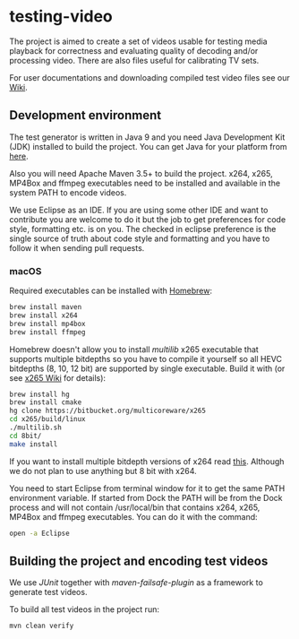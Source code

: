 # testing-video

The project is aimed to create a set of videos usable for testing
media playback for correctness and evaluating quality of decoding
and/or processing video.
There are also files useful for calibrating TV sets.

For user documentations and downloading compiled test video files
see our [Wiki](https://github.com/testing-av/testing-video/wiki).

## Development environment

The test generator is written in Java 9 and you need Java Development Kit
(JDK) installed to build the project. You can get Java for your platform
from [here](http://www.oracle.com/technetwork/java/javase/downloads/jdk9-downloads-3848520.html).

Also you will need Apache Maven 3.5+ to build the project. x264, x265,
MP4Box and ffmpeg executables need to be installed and available in the
system PATH to encode videos.

We use Eclipse as an IDE. If you are using some other IDE and want to
contribute you are welcome to do it but the job to get preferences for
code style, formatting etc. is on you. The checked in eclipse preference
is the single source of truth about code style and formatting and you
have to follow it when sending pull requests.

### macOS

Required executables can be installed with [Homebrew](https://brew.sh/): 

```sh
brew install maven
brew install x264
brew install mp4box
brew install ffmpeg
```

Homebrew doesn't allow you to install _multilib_ x265 executable that
supports multiple bitdepths so you have to compile it yourself so all HEVC
bitdepths (8, 10, 12 bit) are supported by single executable. Build it with
(or see [x265 Wiki](https://bitbucket.org/multicoreware/x265/wiki/Home) for
details):

```sh
brew install hg
brew install cmake
hg clone https://bitbucket.org/multicoreware/x265
cd x265/build/linux
./multilib.sh
cd 8bit/
make install
```

If you want to install multiple bitdepth versions of x264 read
[this](https://github.com/Homebrew/legacy-homebrew/issues/48902).
Although we do not plan to use anything but 8 bit with x264.

You need to start Eclipse from terminal window for it to get the same
PATH environment variable. If started from Dock the PATH will be from
the Dock process and will not contain /usr/local/bin that contains
x264, x265, MP4Box and ffmpeg executables. You can do it with the command:

```sh
open -a Eclipse
```

## Building the project and encoding test videos

We use _JUnit_ together with _maven-failsafe-plugin_ as a framework to
generate test videos.

To build all test videos in the project run:

```sh
mvn clean verify
```
